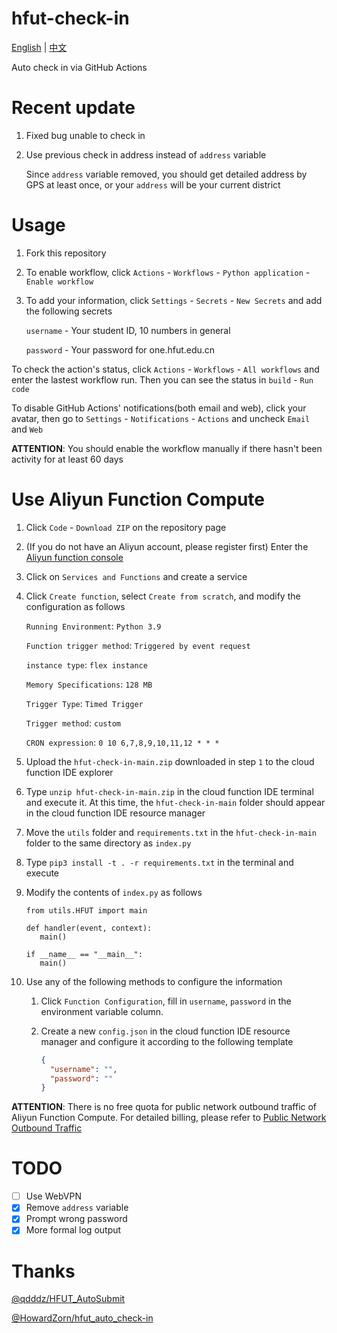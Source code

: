 # hfut-check-in

[English](README.md) | [中文](README_zh.md)

Auto check in via GitHub Actions

# Recent update

1. Fixed bug unable to check in

2. Use previous check in address instead of `address` variable

   Since `address` variable removed, you should get detailed address by GPS at least once, or your `address` will be your current district

# Usage

1. Fork this repository

2. To enable workflow, click `Actions` - `Workflows` - `Python application` - `Enable workflow`

3. To add your information, click `Settings` - `Secrets` - `New Secrets` and add the following secrets

   `username` - Your student ID, 10 numbers in general

   `password` - Your password for one.hfut.edu.cn

To check the action's status, click `Actions` - `Workflows` - `All workflows` and enter the lastest workflow run. Then you can see the status in `build` - `Run code`

To disable GitHub Actions' notifications(both email and web), click your avatar, then go to `Settings` - `Notifications` - `Actions` and uncheck `Email` and `Web`

**ATTENTION**: You should enable the workflow manually if there hasn't been activity for at least 60 days

# Use Aliyun Function Compute

1. Click `Code` - `Download ZIP` on the repository page

2. (If you do not have an Aliyun account, please register first) Enter the [Aliyun function console](https://www.aliyun.com/product/fc/)

3. Click on `Services and Functions` and create a service

4. Click `Create function`, select `Create from scratch`, and modify the configuration as follows

   `Running Environment`: `Python 3.9`

   `Function trigger method`: `Triggered by event request`

   `instance type`: `flex instance`

   `Memory Specifications`: `128 MB`

   `Trigger Type`: `Timed Trigger`

   `Trigger method`: `custom`

   `CRON expression`: `0 10 6,7,8,9,10,11,12 * * *`

5. Upload the `hfut-check-in-main.zip` downloaded in step `1` to the cloud function IDE explorer

6. Type `unzip hfut-check-in-main.zip` in the cloud function IDE terminal and execute it. At this time, the `hfut-check-in-main` folder should appear in the cloud function IDE resource manager

7. Move the `utils` folder and `requirements.txt` in the `hfut-check-in-main` folder to the same directory as `index.py`

8. Type `pip3 install -t . -r requirements.txt` in the terminal and execute

9. Modify the contents of `index.py` as follows

   ```python3
   from utils.HFUT import main

   def handler(event, context):
      main()

   if __name__ == "__main__":
      main()
   ```

10. Use any of the following methods to configure the information

    1. Click `Function Configuration`, fill in `username`, `password` in the environment variable column.

    2. Create a new `config.json` in the cloud function IDE resource manager and configure it according to the following template

       ```json
       {
         "username": "",
         "password": ""
       }
       ```

**ATTENTION**: There is no free quota for public network outbound traffic of Aliyun Function Compute. For detailed billing, please refer to [Public Network Outbound Traffic](https://help.aliyun.com/document_detail/54301.html?spm=5176.fcnext.help.dexternal.5a1278c82su1sN#h3-url-3)

# TODO

- [ ] Use WebVPN
- [x] Remove `address` variable
- [x] Prompt wrong password
- [x] More formal log output

# Thanks

[@qdddz/HFUT_AutoSubmit](https://github.com/qdddz/HFUT_AutoSubmit)

[@HowardZorn/hfut_auto_check-in](https://github.com/HowardZorn/hfut_auto_check-in)
